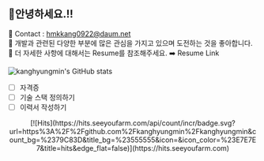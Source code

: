 <h2> 🍊안녕하세요.!!</h2>

<span> 💌 Contact : hmkkang0922@daum.net </span> <br>
<span> 🔎 개발과 관련된 다양한 부분에 많은 관심을 가지고 있으며 도전하는 것을 좋아합니다.  </span> <br>
<span> 🥕 더 자세한 사항에 대해서는 Resume를 참조해주세요. ➡️ Resume Link </span>


![kanghyungmin's GitHub stats](https://github-readme-stats.vercel.app/api?username=kanghyungmin&show_icons=true&theme=material-palenight)
</center>  

- [ ] 자격증
- [ ] 기술 스택 정의하기 
- [ ] 이력서 작성하기

<center>
[![Hits](https://hits.seeyoufarm.com/api/count/incr/badge.svg?url=https%3A%2F%2Fgithub.com%2Fkanghyungmin%2Fkanghyungmin&count_bg=%2379C83D&title_bg=%23555555&icon=&icon_color=%23E7E7E7&title=hits&edge_flat=false)](https://hits.seeyoufarm.com)
</center>
